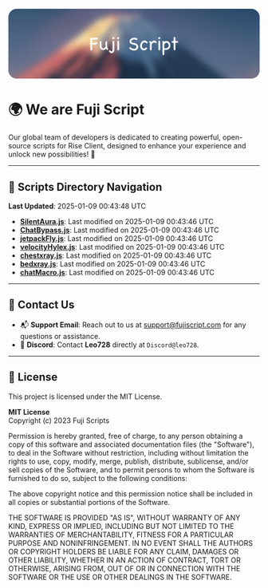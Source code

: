 ![Banner](.github/b.webp)

# 🌍 **We are Fuji Script**

Our global team of developers is dedicated to creating powerful, open-source scripts for Rise Client, designed to enhance your experience and unlock new possibilities! 🌟

---
<!-- SCRIPTS_NAVIGATION_START -->
## 📂 **Scripts Directory Navigation**

**Last Updated**: 2025-01-09 00:43:48 UTC

- **[SilentAura.js](scripts/SilentAura.js)**: Last modified on 2025-01-09 00:43:46 UTC
- **[ChatBypass.js](scripts/ChatBypass.js)**: Last modified on 2025-01-09 00:43:46 UTC
- **[jetpackFly.js](scripts/jetpackFly.js)**: Last modified on 2025-01-09 00:43:46 UTC
- **[velocityHylex.js](scripts/velocityHylex.js)**: Last modified on 2025-01-09 00:43:46 UTC
- **[chestxray.js](scripts/chestxray.js)**: Last modified on 2025-01-09 00:43:46 UTC
- **[bedxray.js](scripts/bedxray.js)**: Last modified on 2025-01-09 00:43:46 UTC
- **[chatMacro.js](scripts/chatMacro.js)**: Last modified on 2025-01-09 00:43:46 UTC

<!-- SCRIPTS_NAVIGATION_END -->

---

## 💬 **Contact Us**  
- 📬 **Support Email**: Reach out to us at [support@fujiscript.com](mailto:support@fujiscript.com) for any questions or assistance.  
- 💬 **Discord**: Contact **Leo728** directly at `Discord@leo728`.

---

## 📜 **License**

This project is licensed under the MIT License.  

**MIT License**  
Copyright (c) 2023 Fuji Scripts  

Permission is hereby granted, free of charge, to any person obtaining a copy of this software and associated documentation files (the "Software"), to deal in the Software without restriction, including without limitation the rights to use, copy, modify, merge, publish, distribute, sublicense, and/or sell copies of the Software, and to permit persons to whom the Software is furnished to do so, subject to the following conditions:  

The above copyright notice and this permission notice shall be included in all copies or substantial portions of the Software.  

THE SOFTWARE IS PROVIDED "AS IS", WITHOUT WARRANTY OF ANY KIND, EXPRESS OR IMPLIED, INCLUDING BUT NOT LIMITED TO THE WARRANTIES OF MERCHANTABILITY, FITNESS FOR A PARTICULAR PURPOSE AND NONINFRINGEMENT. IN NO EVENT SHALL THE AUTHORS OR COPYRIGHT HOLDERS BE LIABLE FOR ANY CLAIM, DAMAGES OR OTHER LIABILITY, WHETHER IN AN ACTION OF CONTRACT, TORT OR OTHERWISE, ARISING FROM, OUT OF OR IN CONNECTION WITH THE SOFTWARE OR THE USE OR OTHER DEALINGS IN THE SOFTWARE.  
